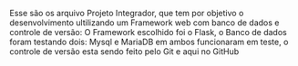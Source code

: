 Esse são os arquivo Projeto Integrador, que tem por objetivo o desenvolvimento ultilizando um Framework web com banco de dados e controle de versão:
O Framework escolhido foi o Flask, o Banco de dados foram testando dois: Mysql e MariaDB em ambos funcionaram em teste, o controle de versão esta sendo feito pelo Git e aqui no GitHub                         
